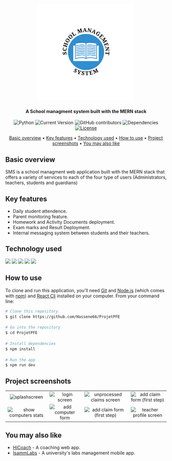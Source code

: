 <h1 align="center">
  <br/>
  <img src="./school-logo.png" alt="School management system" width="300"/>
  <h4 align="center">A School managment system built with the MERN stack</h4>
</h1>
<div align="center">


![Python](https://img.shields.io/badge/React-16.12.0-orange)
![Current Version](https://img.shields.io/badge/version-v1.0-blue)
![GitHub contributors](https://img.shields.io/github/contributors/Hassene66/IsammLabs)
![Dependencies](https://img.shields.io/badge/dependencies-up%20to%20date-brightgreen.svg)
[![License](https://img.shields.io/badge/license-MIT-blue.svg)](https://opensource.org/licenses/MIT)
</div>

<p align="center">
  <a href="#key-features">Basic overview</a> •
  <a href="#how-to-use">Key features</a> •
  <a href="#Technology-used">Technology used</a> •
  <a href="#How-to-use">How to use</a> •
  <a href="#Project-screenshots">Project screenshots</a> •
  <a href="#You-may-also-like">You may also like</a>
  
</p>

## Basic overview
SMS is a school managment web application built with the MERN stack that offers a variety of services to each of the four type of users (Administrators, teachers, students and guardians)

## Key features
* Daily student attendence.
* Parent monitoring feature.
* Homework and Activity Documents deployment.
* Exam marks and Result Deployment.
* Internal messaging system between students and their teachers.

## Technology used

<p align="left">
  <img src="https://img.shields.io/badge/React-20232A?style=for-the-badge&logo=react&logoColor=61DAFB" />
      <img src="https://img.shields.io/badge/JavaScript-323330?style=for-the-badge&logo=javascript&logoColor=F7DF1E" />
    <img src="https://img.shields.io/badge/node.js-6DA55F?style=for-the-badge&logo=node.js&logoColor=white" />
    <img src="https://img.shields.io/badge/express-%23000.svg?style=for-the-badge&logo=express&logoColor=white" />
    <img src="https://img.shields.io/badge/heroku-%23430098.svg?style=for-the-badge&logo=heroku&logoColor=white" />
</p>

## How to use
To clone and run this application, you'll need [Git](https://git-scm.com) and [Node.js](https://nodejs.org/en/download/) (which comes with [npm](http://npmjs.com)) and [React Cli](https://reactjs.org/docs/create-a-new-react-app.html) installed on your computer.
From your command line:
```bash
# Clone this repository
$ git clone https://github.com/Hassene66/ProjetPFE

# Go into the repository
$ cd ProjetPFE

# Install dependencies
$ npm install

# Run the app 
$ npm run dev
```




## Project screenshots


| | | | |
|:-------------------------:|:-------------------------:|:-------------------------:|:-------------------------:|
|<img width="200" alt="splashscreen" src="./screenshots/s1.jpg"> |  <img width="200" alt="login screen" src="./screenshots/s6.jpg">|<img width="200" alt="unprocessed claims screen" src="./screenshots/s7.jpg">|<img width="200" alt="add claim form (first step)" src="./screenshots/s3.jpg">  |  <img width="200" alt="add claim form (second step)" src="./screenshots/s4.jpg">|<img width="200" alt="all ISAMM blocs screen" src="./screenshots/s2.jpg">|
|<img width="200" alt="show computers stats" src="./screenshots/s9.jpg">  |  <img width="200" alt="add computer form" src="./screenshots/s8.jpg">|<img width="200" alt="add claim form (first step)" src="./screenshots/s10.jpg">|<img width="200" alt="teacher profile screen" src="./screenshots/s5.jpg">|

## You may also like

- [HiCoach](https://github.com/salimkazdaghli/Hicotech-Frontend) - A coaching web app.
- [IsammLabs](https://github.com/Hassene66/IsammLabs) - A university's labs management mobile app.
